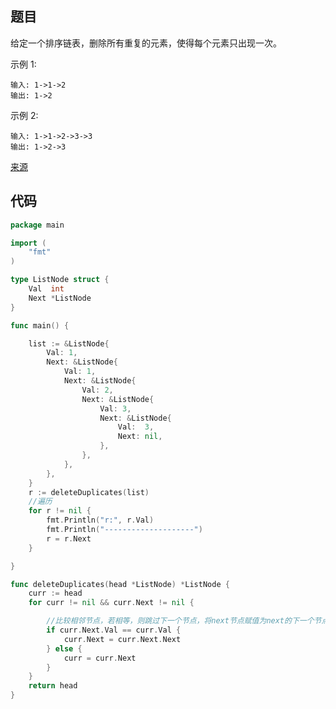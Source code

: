 ## 题目
给定一个排序链表，删除所有重复的元素，使得每个元素只出现一次。

示例 1:
~~~
输入: 1->1->2
输出: 1->2
~~~

示例 2:
~~~
输入: 1->1->2->3->3
输出: 1->2->3
~~~

[来源](https://leetcode-cn.com/problems/remove-duplicates-from-sorted-list/)

## 代码

~~~go
package main

import (
	"fmt"
)

type ListNode struct {
	Val  int
	Next *ListNode
}

func main() {

	list := &ListNode{
		Val: 1,
		Next: &ListNode{
			Val: 1,
			Next: &ListNode{
				Val: 2,
				Next: &ListNode{
					Val: 3,
					Next: &ListNode{
						Val:  3,
						Next: nil,
					},
				},
			},
		},
	}
	r := deleteDuplicates(list)
	//遍历
	for r != nil {
		fmt.Println("r:", r.Val)
		fmt.Println("--------------------")
		r = r.Next
	}

}

func deleteDuplicates(head *ListNode) *ListNode {
	curr := head
	for curr != nil && curr.Next != nil {

		//比较相邻节点，若相等，则跳过下一个节点，将next节点赋值为next的下一个节点
		if curr.Next.Val == curr.Val {
			curr.Next = curr.Next.Next
		} else {
			curr = curr.Next
		}
	}
	return head
}


~~~

